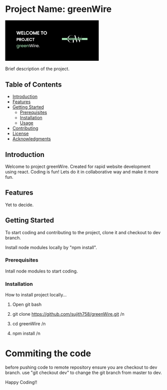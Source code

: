 # Project Name: greenWire

<img width="300px" src="./green-wire/src/Assets/Welcome.png" alt="welcome" />


Brief description of the project.

## Table of Contents

- [Introduction](#introduction)
- [Features](#features)
- [Getting Started](#getting-started)
  - [Prerequisites](#prerequisites)
  - [Installation](#installation)
  - [Usage](#usage)
- [Contributing](#contributing)
- [License](#license)
- [Acknowledgments](#acknowledgments)

## Introduction

Welcome to project greenWire. Created for rapid website development using react. Coding is fun! Lets do it in collaborative way and make it more fun.

## Features

Yet to decide.

## Getting Started

To start coding and contributing to the project, clone it and checkout to dev branch.

Install node modules locally by "npm install".

### Prerequisites

Intall node modules to start coding.

### Installation

How to install project locally...

1. Open git bash

2. git clone https://github.com/sujith758/greenWire.git /n

3. cd greenWire /n

4. npm install /n

# Commiting the code

before pushing code to remote repository ensure you are checkout to dev branch.
use "git checkout dev" to change the git branch from master to dev.

Happy Coding!!
